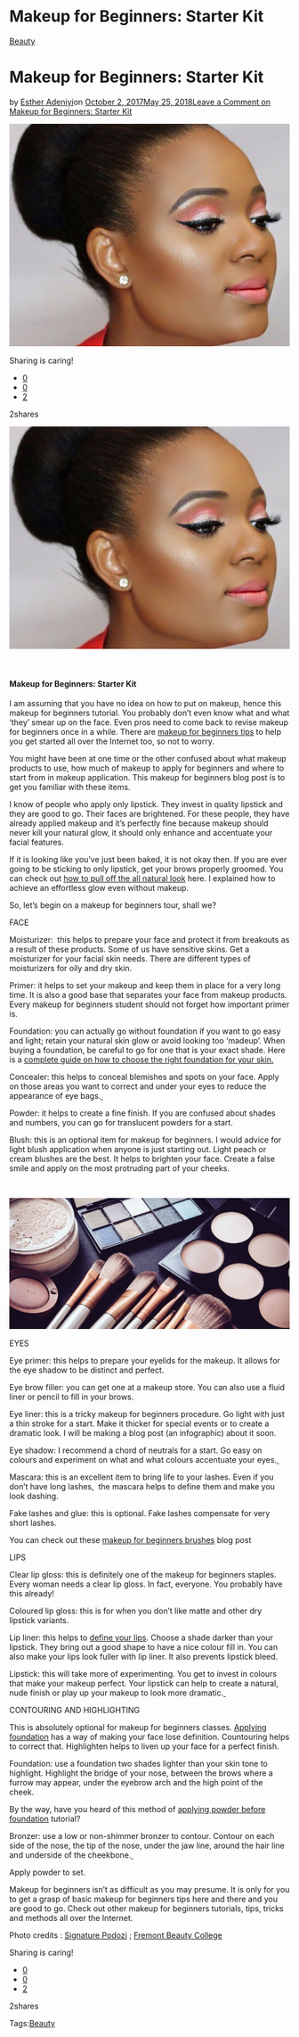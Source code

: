 # Makeup for Beginners: Starter Kit

[Beauty](https://estheradeniyi.com/category/beauty/)
# Makeup for Beginners: Starter Kit

by [Esther Adeniyi](https://estheradeniyi.com/author/esther-adeniyi/)on [October 2, 2017May 25, 2018](https://estheradeniyi.com/makeup-for-beginners-starter-ki/)[Leave a Comment on Makeup for Beginners: Starter Kit](https://estheradeniyi.com/makeup-for-beginners-starter-ki/#respond)

![](images/slay-2-1.jpg)

Sharing is caring!

- [0](https://www.facebook.com/sharer/sharer.php?u=https%3A%2F%2Festheradeniyi.com%2Fmakeup-for-beginners-starter-ki%2F&amp;t=Makeup%20for%20Beginners%3A%20Starter%20Kit)
- [0](https://twitter.com/intent/tweet?text=Makeup%20for%20Beginners%3A%20Starter%20Kit&amp;url=https%3A%2F%2Festheradeniyi.com%2Fmakeup-for-beginners-starter-ki%2F)
- [2](#)

2shares

[![Makeup for beginners makeup](images/slay-2-1.jpg)](images/slay-2-1.jpg)

&#xA0;

#### Makeup for Beginners: Starter Kit

I am assuming that you have no idea on how to put on makeup, hence this makeup for beginners tutorial. You probably don&#x2019;t even know what and what &#x2018;they&#x2019; smear up on the face. Even pros need to come back to revise makeup for beginners once in a while. There are [makeup for beginners tips](https://www.buzzfeed.com/christinalan/ways-to-trick-people-into-thinking-youre-good) to help you get started all over the Internet too, so not to worry.

You might have been at one time or the other confused about what makeup products to use, how much of makeup to apply for beginners and where to start from in makeup application. This makeup for beginners blog post is to get you familiar with these items.

I know of people who apply only lipstick. They invest in quality lipstick and they are good to go. Their faces are brightened. For these people, they have already applied makeup and it&#x2019;s perfectly fine because makeup should never kill your natural glow, it should only enhance and accentuate your facial features.

If it is looking like you&#x2019;ve just been baked, it is not okay then. If you are ever going to be sticking to only lipstick, get your brows properly groomed. You can check out [how to pull off the all natural look](https://www.estheradeniyi.com/how-to-pull-off-all-natural-look) here. I explained how to achieve an effortless glow even without makeup.

So, let&#x2019;s begin on a makeup for beginners tour, shall we?

FACE

Moisturizer: &#xA0;this helps to prepare your face and protect it from breakouts as a result of these products. Some of us have sensitive skins. Get a moisturizer for your facial skin needs. There are different types of moisturizers for oily and dry skin.

Primer: it helps to set your makeup and keep them in place for a very long time. It is also a good base that separates your face from makeup products. Every makeup for beginners student should not forget how important primer is.

Foundation: you can actually go without foundation if you want to go easy and light; retain your natural skin glow or avoid looking too &#x2018;madeup&#x2019;. When buying a foundation, be careful to go for one that is your exact shade. Here is a [complete guide on how to choose the right foundation for your skin.](https://www.estheradeniyi.com/a-complete-guide-to-choosing-right)

Concealer: this helps to conceal blemishes and spots on your face. Apply on those areas you want to correct and under your eyes to reduce the appearance of eye bags.[&#xA0;](http://www.konga.com/catalogsearch/result/?q=CONCEALER&amp;category_name=Makeup&amp;k_id=palacedaughter)

Powder: it helps to create a fine finish. If you are confused about shades and numbers, you can go for translucent powders for a start.

Blush: this is an optional item for makeup for beginners. I would advice for light blush application when anyone is just starting out. Light peach or cream blushes are the best. It helps to brighten your face. Create a false smile and apply on the most protruding part of your cheeks.

&#xA0;

[![Makeup for beginners brushes](images/20-Bestsellers-From-NYX-You-Need-To-Try-Right-Now-830x387.jpg)](images/20-Bestsellers-From-NYX-You-Need-To-Try-Right-Now-830x387.jpg)

EYES

Eye primer: this helps to prepare your eyelids for the makeup. It allows for the eye shadow to be distinct and perfect.

Eye brow filler: you can get one at a makeup store. You can also use a fluid liner or pencil to fill in your brows.

Eye liner: this is a tricky makeup for beginners procedure. Go light with just a thin stroke for a start. Make it thicker for special events or to create a dramatic look. I will be making a blog post (an infographic) about it soon.

Eye shadow: I recommend a chord of neutrals for a start. Go easy on colours and experiment on what and what colours accentuate your eyes.[&#xA0;](http://www.konga.com/catalogsearch/result/?q=EYE%20SHADOW&amp;k_id=palacedaughter)

Mascara: this is an excellent item to bring life to your lashes. Even if you don&#x2019;t have long lashes, &#xA0;the mascara helps to define them and make you look dashing.

Fake lashes and glue: this is optional. Fake lashes compensate for very short lashes.

You can check out these [makeup for beginners brushes](https://www.estheradeniyi.com/the-only-makeup-brushes-you-need-as?m=1) blog post

LIPS

Clear lip gloss:&#xA0;this is definitely one of the makeup for beginners staples. Every woman needs a clear lip gloss. In fact, everyone. You probably have this already!

Coloured lip gloss: this is for when you don&#x2019;t like matte and other dry lipstick variants.

Lip liner: this helps to [define your lips](http://www.amwayconnections.com/make-up-cosmetics/artistry-tips-4-ways-define-lips/). Choose a shade darker than your lipstick. They bring out a good shape to have a nice colour fill in. You can also make your lips look fuller with lip liner. It also prevents lipstick bleed.

Lipstick: this will take more of experimenting. You get to invest in colours that make your makeup perfect. Your lipstick can help to create a natural, nude finish or play up your makeup to look more dramatic.[&#xA0;](http://www.konga.com/catalogsearch/result/?q=LIPSTICK&amp;category_name=Makeup&amp;k_id=palacedaughter)

CONTOURING AND HIGHLIGHTING

This is absolutely optional for makeup for beginners classes. [Applying foundation](http://www.cosmopolitan.com/style-beauty/beauty/how-to/a62357/how-to-apply-foundation/) has a way of making your face lose definition. Countouring helps to correct that. Highlighten helps to liven up your face for a perfect finish.

Foundation: use a foundation two shades lighter than your skin tone to highlight. Highlight the bridge of your nose, between the brows where a furrow may appear, under the eyebrow arch and the high point of the cheek.

By the way, have you heard of this method of [applying powder before foundation](https://www.estheradeniyi.com/applying-powder-before-foundation) tutorial?

Bronzer: use a low or non-shimmer bronzer to contour. Contour on each side of the nose, the tip of the nose, under the jaw line, around the hair line and underside of the cheekbone.[&#xA0;](http://www.konga.com/catalogsearch/result/?q=BRONZER&amp;k_id=palacedaughter)

Apply powder to set.

Makeup for beginners isn&#x2019;t as difficult as you may presume. It is only for you to get a grasp of basic makeup for beginners tips here and there and you are good to go. Check out other makeup for beginners tutorials, tips, tricks and methods all over the Internet.

Photo credits&#xA0;: [Signature Podozi](http://signature.podozi.com/simple-makeup-tips-to-slay-at-a-nigerian-wedding/) ;&#xA0;[Fremont Beauty College](http://www.fremontbeautycollege.com/makeup/)

Sharing is caring!

- [0](https://www.facebook.com/sharer/sharer.php?u=https%3A%2F%2Festheradeniyi.com%2Fmakeup-for-beginners-starter-ki%2F&amp;t=Makeup%20for%20Beginners%3A%20Starter%20Kit)
- [0](https://twitter.com/intent/tweet?text=Makeup%20for%20Beginners%3A%20Starter%20Kit&amp;url=https%3A%2F%2Festheradeniyi.com%2Fmakeup-for-beginners-starter-ki%2F)
- [2](#)

2shares

Tags:[Beauty](https://estheradeniyi.com/tag/beauty/)